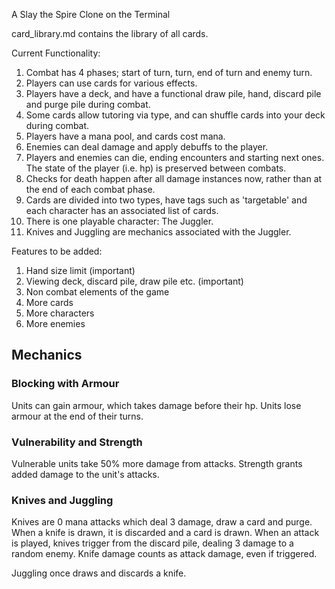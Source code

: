 A Slay the Spire Clone on the Terminal

card_library.md contains the library of all cards.

Current Functionality:
1. Combat has 4 phases; start of turn, turn, end of turn and enemy turn.
1. Players can use cards for various effects.
2. Players have a deck, and have a functional draw pile, hand, discard pile and purge pile during combat.
3. Some cards allow tutoring via type, and can shuffle cards into your deck during combat.
4. Players have a mana pool, and cards cost mana.
4. Enemies can deal damage and apply debuffs to the player.
5. Players and enemies can die, ending encounters and starting next ones. The state of the player (i.e. hp) is preserved between combats.
6. Checks for death happen after all damage instances now, rather than at the end of each combat phase.
7. Cards are divided into two types, have tags such as 'targetable' and each character has an associated list of cards.
7. There is one playable character: The Juggler.
8. Knives and Juggling are mechanics associated with the Juggler.

Features to be added:
1. Hand size limit (important)
2. Viewing deck, discard pile, draw pile etc. (important)
3. Non combat elements of the game
4. More cards
5. More characters
6. More enemies

## Mechanics
### Blocking with Armour
Units can gain armour, which takes damage before their hp. Units lose armour at the end of their turns.

### Vulnerability and Strength
Vulnerable units take 50% more damage from attacks. Strength grants added damage to the unit's attacks.

### Knives and Juggling
Knives are 0 mana attacks which deal 3 damage, draw a card and purge. When a knife is drawn, it is discarded and a card is drawn.
When an attack is played, knives trigger from the discard pile, dealing 3 damage to a random enemy. Knife damage counts as attack damage, even if triggered.

Juggling once draws and discards a knife.